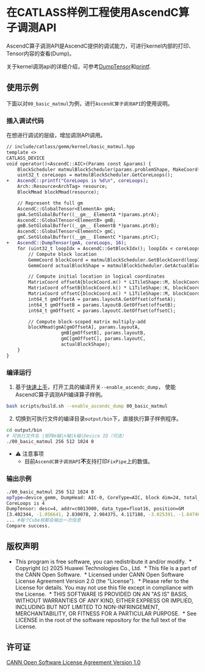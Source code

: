# 在CATLASS样例工程使用AscendC算子调测API

AscendC算子调测API是AscendC提供的调试能力，可进行kernel内部的打印、Tensor内容的查看(Dump)。

关于kernel调测api的详细介绍，可参考[DumpTensor](https://www.hiascend.com/document/detail/zh/CANNCommunityEdition/82RC1alpha002/API/ascendcopapi/atlasascendc_api_07_0192.html)和[printf](https://www.hiascend.com/document/detail/zh/CANNCommunityEdition/82RC1alpha002/API/ascendcopapi/atlasascendc_api_07_0193.html).

## 使用示例

下面以对`00_basic_matmul`为例，进行`AscendC算子调测API`的使用说明。

### 插入调试代码

在想进行调试的层级，增加调测API调用。

```diff
// include/catlass/gemm/kernel/basic_matmul.hpp
template <>
CATLASS_DEVICE
void operator()<AscendC::AIC>(Params const &params) {
    BlockScheduler matmulBlockScheduler(params.problemShape, MakeCoord(L1TileShape::M, L1TileShape::N));
    uint32_t coreLoops = matmulBlockScheduler.GetCoreLoops();
+   AscendC::printf("CoreLoops is %d\n", coreLoops);
    Arch::Resource<ArchTag> resource;
    BlockMmad blockMmad(resource);

    // Represent the full gm
    AscendC::GlobalTensor<ElementA> gmA;
    gmA.SetGlobalBuffer((__gm__ ElementA *)params.ptrA);
    AscendC::GlobalTensor<ElementB> gmB;
    gmB.SetGlobalBuffer((__gm__ ElementB *)params.ptrB);
    AscendC::GlobalTensor<ElementC> gmC;
    gmC.SetGlobalBuffer((__gm__ ElementC *)params.ptrC);
+   AscendC::DumpTensor(gmA, coreLoops, 16);
    for (uint32_t loopIdx = AscendC::GetBlockIdx(); loopIdx < coreLoops; loopIdx += AscendC::GetBlockNum()) {
        // Compute block location
        GemmCoord blockCoord = matmulBlockScheduler.GetBlockCoord(loopIdx);
        GemmCoord actualBlockShape = matmulBlockScheduler.GetActualBlockShape(blockCoord);

        // Compute initial location in logical coordinates
        MatrixCoord offsetA{blockCoord.m() * L1TileShape::M, blockCoord.k() * L1TileShape::K};
        MatrixCoord offsetB{blockCoord.k() * L1TileShape::K, blockCoord.n() * L1TileShape::N};
        MatrixCoord offsetC{blockCoord.m() * L1TileShape::M, blockCoord.n() * L1TileShape::N};
        int64_t gmOffsetA = params.layoutA.GetOffset(offsetA);
        int64_t gmOffsetB = params.layoutB.GetOffset(offsetB);
        int64_t gmOffsetC = params.layoutC.GetOffset(offsetC);

        // Compute block-scoped matrix multiply-add
        blockMmad(gmA[gmOffsetA], params.layoutA,
                    gmB[gmOffsetB], params.layoutB,
                    gmC[gmOffsetC], params.layoutC,
                    actualBlockShape);
    }
}
```

### 编译运行

1. 基于[快速上手](../../README.md#快速上手)，打开工具的编译开关`--enable_ascendc_dump`， 使能AscendC算子调测API编译算子样例。

```bash
bash scripts/build.sh --enable_ascendc_dump 00_basic_matmul
```

2. 切换到可执行文件的编译目录`output/bin`下，直接执行算子样例程序。

```bash
cd output/bin
# 可执行文件名 |矩阵m轴|n轴|k轴|Device ID（可选）
./00_basic_matmul 256 512 1024 0
```

- ⚠ 注意事项
  - 目前`AscendC算子调测API`**不**支持打印`FixPipe`上的数值。

### 输出示例

```bash
./00_basic_matmul 256 512 1024 0
opType=device_gemm, DumpHead: AIC-0, CoreType=AIC, block dim=24, total_block_num=24, block_remain_len=1048408, block_initial_space=1048576, rsv=0, magic=5aa5bccd
CoreLoops is 4
DumpTensor: desc=4, addr=c0013000, data_type=float16, position=GM
[3.402344, -1.056641, 2.830078, 2.984375, 4.117188, -3.025391, -1.647461, 2.681641, -2.222656, 0.539551, -0.226074, 1.289062, -1.352539, 0.134033, 4.523438, 4.160156]
... #每个Cube核都会输出一次信息
Compare success.
```

## 版权声明

* This program is free software, you can redistribute it and/or modify.
 * Copyright (c) 2025 Huawei Technologies Co., Ltd.
 * This file is a part of the CANN Open Software.
 * Licensed under CANN Open Software License Agreement Version 2.0 (the "License").
 * Please refer to the License for details. You may not use this file except in compliance with the License.
 * THIS SOFTWARE IS PROVIDED ON AN "AS IS" BASIS, WITHOUT WARRANTIES OF ANY KIND, EITHER EXPRESS OR IMPLIED, INCLUDING BUT NOT LIMITED TO NON-INFRINGEMENT, MERCHANTABILITY, OR FITNESS FOR A PARTICULAR PURPOSE.
 * See LICENSE in the root of the software repository for the full text of the License.

## 许可证

[CANN Open Software License Agreement Version 1.0](../../LICENSE)
